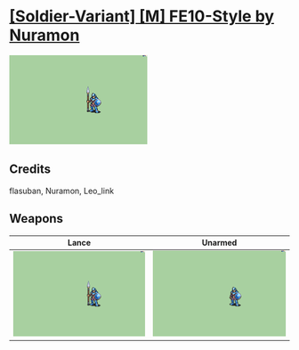 # [\[Soldier-Variant\] \[M\] FE10-Style by Nuramon](./)

<img src="./2.%20Lance/Lance_000.png" alt="[Soldier-Variant] [M] FE10-Style by Nuramon standing" />

## Credits

flasuban, Nuramon, Leo_link

## Weapons


|Lance |Unarmed |
|  :---: | :---: |
| <img alt="Lance animation" src="./2.%20Lance/Lance.gif" /> | <img alt="Unarmed animation" src="./8.%20Unarmed/Unarmed.gif" /> |
